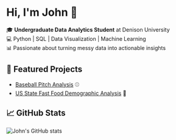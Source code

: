# Hi, I'm John 👋

🎓 **Undergraduate Data Analytics Student** at Denison University  
💻 Python | SQL | Data Visualization | Machine Learning  
📊 Passionate about turning messy data into actionable insights  

## 📌 Featured Projects
- [Baseball Pitch Analysis](https://github.com/Platt-John/Baseball-Pitch-Analysis) ⚾
- [US State Fast Food Demographic Analysis](https://github.com/Platt-John/US-State-Fast-Food-Demographic-Analysis) 🍔

## 📈 GitHub Stats
![John's GitHub stats](https://github-readme-stats.vercel.app/api?username=Platt-John&show_icons=true&theme=radical)
